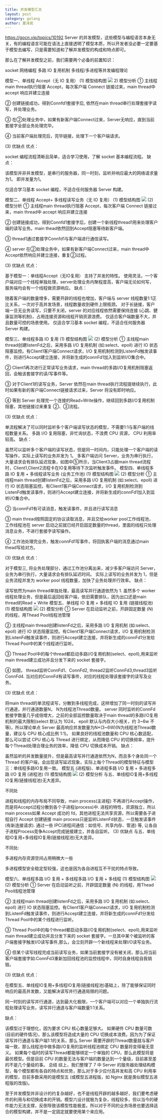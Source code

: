 ```yaml
---
title: 并发模型汇总
layout: post
category: golang
author: 夏泽民
---
```

https://gocn.vip/topics/10192
 Server 的并发模型，这些模型与编程语言本身无关，有的编程语言可能在语法上直接透明了模型本质，所以开发者没必要一定要基于模型去编写，只是需要知道和了解并发模型的构成和特点即可。

那么在了解并发模型之前，我们需要两个必备的前置知识：

socket 网络编程
多路 IO 复用机制
多线程/多进程等并发编程理论
<!-- more -->
模型一、单线程 Accept（无 IO 复用）
(1) 模型结构图
<img src="{{site.url}}{{site.baseurl}}/img/multiio.jpeg"/>
2) 模型分析
① 主线程main thread执行阻塞 Accept，每次客户端 Connect 链接过来，main thread中 accept 响应并建立连接

② 创建链接成功，得到Connfd1套接字后, 依然在main thread串行处理套接字读写，并处理业务。

③ 在②处理业务中，如果有新客户端Connect过来，Server无响应，直到当前套接字全部业务处理完毕。

④ 当前客户端处理完后，完毕链接，处理下一个客户端请求。

(3) 优缺点
优点：

socket 编程流程清晰且简单，适合学习使用，了解 socket 基本编程流程。
缺点：

该模型并非并发模型，是串行的服务器，同一时刻，监听并响应最大的网络请求量为1。 即并发量为1。

仅适合学习基本 socket 编程，不适合任何服务器 Server 构建。

模型二、单线程 Accept+ 多线程读写业务（无 IO 复用）
(1) 模型结构图
	<img src="{{site.url}}{{site.baseurl}}/img/multiAccept.jpeg"/>
	(2) 模型分析
① 主线程main thread执行阻塞 Accept，每次客户端 Connect 链接过来，main thread中 accept 响应并建立连接

② 创建链接成功，得到Connfd1套接字后，创建一个新线程thread1用来处理客户端的读写业务。main thead依然回到Accept阻塞等待新客户端。

③ thread1通过套接字Connfd1与客户端进行通信读写。

④ server 在②处理业务中，如果有新客户端Connect过来，main thread中Accept依然响应并建立连接，重复②过程。

(3) 优缺点
优点：

基于模型一：单线程Accept（无IO复用） 支持了并发的特性。
使用灵活，一个客户端对应一个线程单独处理，server处理业务内聚程度高，客户端无论如何写，服务端均会有一个线程做资源响应。
缺点：

随着客户端的数量增多，需要开辟的线程也增加，客户端与 server 线程数量1:1正比关系，一次对于高并发场景，线程数量收到硬件上限瓶颈。
对于长链接，客户端一旦无业务读写，只要不关闭，server 的对应线程依然需要保持连接 (心跳、健康监测等机制)，占用连接资源和线程开销资源浪费。
仅适合客户端数量不大，并且数量可控的场景使用。
仅适合学习基本 socket 编程，不适合任何服务器 Server 构建。

模型三、单线程多路 IO 复用
(1) 模型结构图
	<img src="{{site.url}}{{site.baseurl}}/img/selectiomulti.jpeg"/>
	(2) 模型分析
① 主线程main thread创建listenFd之后，采用多路 I/O 复用机制 (如:select、epoll) 进行 IO 状态阻塞监控。有Client1客户端Connect请求，I/O 复用机制检测到ListenFd触发读事件，则进行Accept建立连接，并将新生成的connFd1加入到监听I/O集合中。

② Client1再次进行正常读写业务请求，main thread的多路I/O复用机制阻塞返回，会触该套接字的读/写事件等。

③ 对于Client1的读写业务，Server 依然在main thread执行流程提继续执行，此时如果有新的客户端Connect链接请求过来，Server 将没有即时响应。

④ 等到 Server 处理完一个连接的Read+Write操作，继续回到多路I/O复用机制阻塞，其他链接过来重复 ②、③流程。

(3) 优缺点
优点：

单流程解决了可以同时监听多个客户端读写状态的模型，不需要1:1与客户端的线程数量关系。
多路 I/O 复用阻塞，非忙询状态，不浪费 CPU 资源， CPU 利用率较高。
缺点：

虽然可以监听多个客户端的读写状态，但是同一时间内，只能处理一个客户端的读写操作，实际上读写的业务并发为 1。
多客户端访问 Server，业务为串行执行，大量请求会有排队延迟现象，如图中⑤所示，当Client3占据main thread流程时，Client1,Client2流程卡在IO复用等待下次监听触发事件。
模型四、单线程多路 IO 复用 + 多线程读写业务 (业务工作池)
(1) 模型结构图
	<img src="{{site.url}}{{site.baseurl}}/img/multithreadpoll.jpeg"/>
	(2) 模型分析
① 主线程main thread创建listenFd之后，采用多路 I/O 复用机制 (如:select、epoll) 进行 IO 状态阻塞监控。有Client1客户端Connect请求，I/O 复用机制检测到ListenFd触发读事件，则进行Accept建立连接，并将新生成的connFd1加入到监听I/O集合中。

② 当connFd1有可读消息，触发读事件，并且进行读写消息

③ main thread按照固定的协议读取消息，并且交给worker pool工作线程池， 工作线程池在 server 启动之前就已经开启固定数量的thread，里面的线程只处理消息业务，不进行套接字读写操作。

④ 工作池处理完业务，触发connFd1写事件，将回执客户端的消息通过main thead写给对方。

(3) 优缺点
优点：

对于模型三, 将业务处理部分，通过工作池分离出来，减少多客户端访问 Server，业务为串行执行，大量请求会有排队延迟时间。
实际上读写的业务并发为 1，但是业务流程并发为 worker pool 线程数量，加快了业务处理并行效率。
缺点：

读写依然为main thread单独处理，最高读写并行通道依然为 1.
虽然多个 worker 线程处理业务，但是最后返回给客户端，依旧需要排队，因为出口还是main thread的Read + Write
模型五、单线程 IO 复用 + 多线程 IO 复用 (链接线程池)
(1) 模型结构图
	<img src="{{site.url}}{{site.baseurl}}/img/multiiopool.jpeg"/>
	(2) 模型分析
① Server 在启动监听之前，开辟固定数量 (N) 的线程，用Thead Pool线程池管理

② 主线程main thread创建listenFd之后，采用多路 I/O 复用机制 (如:select、epoll) 进行 IO 状态阻塞监控。有Client1客户端Connect请求，I/O 复用机制检测到ListenFd触发读事件，则进行Accept建立连接，并将新生成的connFd1分发给Thread Pool中的某个线程进行监听。

③ Thread Pool中的每个thread都启动多路I/O复用机制(select、epoll),用来监听main thread建立成功并且分发下来的 socket 套接字。

④ 如图， thread监听ConnFd1、ConnFd2, thread2监听ConnFd3,thread3监听ConnFd4. 当对应的ConnFd有读写事件，对应的线程处理该套接字的读写及业务。

(3) 优缺点
优点：

将main thread的单流程读写，分散到多线程完成，这样增加了同一时刻的读写并行通道，并行通道数量N， N为线程池Thread数量。
server 同时监听的ConnFd套接字数量几乎成倍增大，之前的全部监控数量取决于main thread的多路I/O复用机制的最大限制(select 默认为 1024， epoll 默认与内存大小相关，约 3~6w 不等)，所以理论单点 Server 最高响应并发数量为N*(3~6W)(N为线程池Thread数量，建议与 CPU 核心成比例 1:1)。
如果良好的线程池数量和 CPU 核心数适配，那么可以尝试 CPU 核心与 Thread 进行绑定，从而降低 CPU 的切换频率，提升每个Thread处理合理业务的效率，降低 CPU 切换成本开销。
缺点：

虽然监听的并发数量提升，但是最高读写并行通道依然为N，而且多个身处同一个 Thread 的客户端，会出现读写延迟现象，实际上每个Thread的模型特征与模型三：单线程多路IO复用一致。
模型五 (进程版)、单进程多路 I/O 复用 + 多进程多路 I/O 复用 (进程池)
(1) 模型结构图
	<img src="{{site.url}}{{site.baseurl}}/img/multiioepool.jpeg"/>
(2) 模型分析
与五、单线程IO复用+多线程IO复用(链接线程池)无大差异。

不同处

进程和线程的内存布局不同导致，main process(主进程) 不再进行Accept操作，而是将Accept过程分散到各个子进程(process)中.
进程的特性，资源独立，所以main process如果 Accept 成功的 fd，其他进程无法共享资源，所以需要各子进程自行 Accept 创建链接
main process只是监听ListenFd状态，一旦触发读事件 (有新连接请求). 通过一些 IPC(进程间通信：如信号、共享内存、管道) 等, 让各自子进程Process竞争Accept完成链接建立，并各自监听。
(3) 优缺点
与五、单线程IO复用+多线程IO复用(链接线程池)无大差异。

不同处:

多进程内存资源空间占用稍微大一些

多进程模型安全稳定型较强，这也是因为各自进程互不干扰的特点导致。

模型六、单线程多路 I/O 复用 + 多线程多路 I/O 复用 + 多线程
(1) 模型结构图
	<img src="{{site.url}}{{site.baseurl}}/img/mioioreuse.jpeg"/>
	(2) 模型分析
① Server 在启动监听之前，开辟固定数量 (N) 的线程，用Thead Pool线程池管理

② 主线程main thread创建listenFd之后，采用多路 I/O 复用机制 (如:select、epoll) 进行 IO 状态阻塞监控。有Client1客户端Connect请求，I/O 复用机制检测到ListenFd触发读事件，则进行Accept建立连接，并将新生成的connFd1分发给Thread Pool中的某个线程进行监听。

③ Thread Pool中的每个thread都启动多路I/O复用机制(select、epoll),用来监听main thread建立成功并且分发下来的 socket 套接字。一旦其中某个被监听的客户端套接字触发I/O读写事件,那么，会立刻开辟一个新线程来处理I/O读写业务。

④ 但某个读写线程完成当前读写业务，如果当前套接字没有被关闭，那么将当前客户端套接字如:ConnFd3重新加回线程池的监控线程中，同时自身线程自我销毁。

(3) 优缺点
优点：

在模型五、单线程IO复用+多线程IO复用(链接线程池)基础上，除了能够保证同时响应的最高并发数，又能解决读写并行通道局限的问题。

同一时刻的读写并行通道，达到最大化极限，一个客户端可以对应一个单独执行流程处理读写业务，读写并行通道与客户端数量1:1关系。

缺点：

该模型过于理想化，因为要求 CPU 核心数量足够大。
如果硬件 CPU 数量可数 (目前的硬件情况)，那么该模型将造成大量的 CPU 切换成本浪费。因为为了保证读写并行通道与客户端1:1的关系，那么 Server 需要开辟的Thread数量就与客户端一致，那么线程池中做多路I/O复用的监听线程池绑定 CPU 数量将变得毫无意义。
如果每个临时的读写Thread都能够绑定一个单独的 CPU，那么此模型将是最优模型。但是目前 CPU 的数量无法与客户端的数量达到一个量级，目前甚至差的不是几个量级的事。
总结
综上，我们整理了 7 中 Server 的服务器处理结构模型，每个模型都有各自的特点和优势，那么对于多少应付高并发和高 CPU 利用率的模型，目前多数采用的是模型五 (或模型五进程版，如 Nginx 就是类似模型五进程版的改版)。

至于并发模型并非设计的约复杂越好，也不是线程开辟的越多越好，我们要考虑硬件的利用与和切换成本的开销。模型六设计就极为复杂，线程较多，但以当今的硬件能力无法支撑，反倒导致该模型性能极差。所以对于不同的业务场景也要选择适合的模型构建，并不是一定固定就要使用某个来应用。
